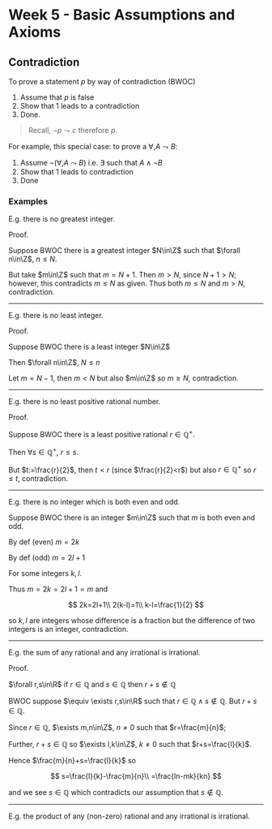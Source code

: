 # Week 5 - Basic Assumptions and Axioms

## Contradiction

To prove a statement $p$ by way of contradiction (BWOC) 

1. Assume that $p$ is false
2. Show that 1 leads to a contradiction
3. Done.

> Recall, $\lnot p\leadsto c$ therefore $p$.

For example, this special case: to prove a $\forall, A\leadsto B$:

1. Assume $\lnot(\forall, A\leadsto B)$ i.e. $\exists$ such that $A\land\lnot B$
2. Show that 1 leads to contradiction
3. Done

### Examples

E.g. there is no greatest integer.

Proof.

Suppose BWOC there is a greatest integer $N\in\Z$ such that $\forall n\in\Z$, $n\leq N$.

But take $m\in\Z$ such that $m=N+1$. Then $m>N$, since $N+1>N$; however, this contradicts $m\leq N$ as given. Thus both $m\leq N$ and $m>N$, contradiction.

---

E.g. there is no least integer.

Proof.

Suppose BWOC there is a least integer $N\in\Z$

Then $\forall n\in\Z$, $N\leq n$

Let $m=N-1$, then $m<N$ but also $m\in\Z$ so $m\geq N$, contradiction.

---

E.g. there is no least positive rational number.

Proof.

Suppose BWOC there is a least positive rational $r\in\mathbb{Q}^+$.

Then $\forall s\in\mathbb{Q}^+$, $r\leq s$.

But $t:=\frac{r}{2}$, then $t<r$ (since $\frac{r}{2}<r$) but also $r\in\mathbb{Q}^+$ so $r\leq t$, contradiction.

---

E.g. there is no integer which is both even and odd.

Suppose BWOC there is an integer $m\in\Z$ such that $m$ is both even and odd.

By def (even) $m=2k$

By def (odd) $m=2l+1$

For some integers $k,l$.

Thus $m=2k=2l+1=m$ and

$$
2k=2l+1\\
2(k-l)=1\\
k-l=\frac{1}{2}
$$

so $k,l$ are integers whose difference is a fraction but the difference of two integers is an integer, contradiction.

---

E.g. the sum of any rational and any irrational is irrational.

Proof.

$\forall r,s\in\R$ if $r\in\mathbb{Q}$ and $s\in\mathbb{Q}$ then $r+s\notin\mathbb{Q}$

BWOC suppose $\equiv \exists r,s\in\R$ such that $r\in\mathbb{Q}\land s\notin\mathbb{Q}$. But $r+s\in\mathbb{Q}$.

Since $r\in\mathbb{Q}$, $\exists m,n\in\Z$, $n\neq 0$ such that $r=\frac{m}{n}$;

Further, $r+s\in\mathbb{Q}$ so $\exists l,k\in\Z$, $k\neq 0$ such that $r+s=\frac{l}{k}$.

Hence $\frac{m}{n}+s=\frac{l}{k}$ so

$$
s=\frac{l}{k}-\frac{m}{n}\\
=\frac{ln-mk}{kn}
$$

and we see $s\in\mathbb{Q}$ which contradicts our assumption that $s\notin\mathbb{Q}$.

---

E.g. the product of any (non-zero) rational and any irrational is irrational.
